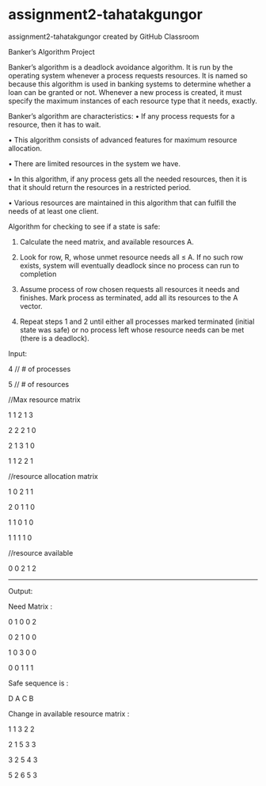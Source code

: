 # assignment2-tahatakgungor
assignment2-tahatakgungor created by GitHub Classroom

Banker’s Algorithm Project

Banker’s algorithm is a deadlock avoidance algorithm. It is run by the operating system whenever a process requests resources. It is named so because this algorithm is used in
banking systems to determine whether a loan can be granted or not. Whenever a new process is created, it must specify the maximum instances of each resource type that it needs, exactly.

Banker’s algorithm are characteristics:
• If any process requests for a resource, then it has to wait.

• This algorithm consists of advanced features for maximum resource allocation.

• There are limited resources in the system we have.

• In this algorithm, if any process gets all the needed resources, then it is that it should return the resources in a restricted period.

• Various resources are maintained in this algorithm that can fulfill the needs of at least one client.



Algorithm for checking to see if a state is safe:

1. Calculate the need matrix, and available resources A.

2. Look for row, R, whose unmet resource needs all ≤ A. If no such row exists, system will eventually deadlock since no process can run to completion

3. Assume process of row chosen requests all resources it needs and finishes. Mark process as terminated, add all its resources to the A vector.

4. Repeat steps 1 and 2 until either all processes marked terminated (initial state was safe) or no process left whose resource needs can be met (there is a deadlock).


Input:

4 // # of processes

5 // # of resources

//Max resource matrix

1 1 2 1 3

2 2 2 1 0

2 1 3 1 0

1 1 2 2 1

//resource allocation matrix

1 0 2 1 1

2 0 1 1 0

1 1 0 1 0

1 1 1 1 0

//resource available

0 0 2 1 2

----------------------------
Output:

Need Matrix :

0 1 0 0 2

0 2 1 0 0

1 0 3 0 0

0 0 1 1 1

Safe sequence is :

D A C B

Change in available resource matrix :

1 1 3 2 2

2 1 5 3 3

3 2 5 4 3

5 2 6 5 3

